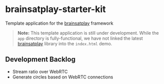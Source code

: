 # brainsatplay-starter-kit
 Template application for the [brainsatplay] framework

> **Note:** This template application is still under development. While the `app` directory is fully-functional, we have not linked the latest [brainsatplay] library into the `index.html` demo.

## Development Backlog
- Stream ratio over WebRTC
- Generate circles based on WebRTC connections

[brainsatplay]: https://github.com/brainsatplay/brainsatplay

